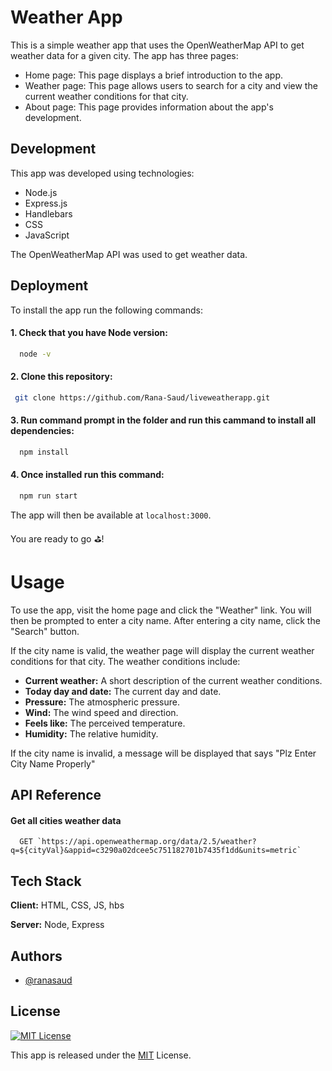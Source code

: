 
# Weather App

This is a simple weather app that uses the OpenWeatherMap API to get weather data for a given city. 
The app has three pages:

- Home page: This page displays a brief introduction to the app.
- Weather page: This page allows users to search for a city and view the current weather conditions for that city.
- About page: This page provides information about the app's development.
## Development
This app was developed using technologies:
- Node.js 
- Express.js
- Handlebars 
- CSS 
- JavaScript 

The OpenWeatherMap API was used to get weather data.


## Deployment

To install the app run the following commands:

#### 1. Check that you have Node version:

```bash
  node -v
```

#### 2. Clone this repository:

```bash
 git clone https://github.com/Rana-Saud/liveweatherapp.git
```

#### 3. Run command prompt in the folder and run this cammand to install all dependencies:

```bash
  npm install
```
#### 4. Once installed run this command:

```bash
  npm run start
```


The app will then be available at `localhost:3000`.

You are ready to go ⛳!

# Usage

To use the app, visit the home page and click the "Weather" link. You will then be prompted to enter a city name. After entering a city name, click the "Search" button.

If the city name is valid, the weather page will display the current weather conditions for that city. The weather conditions include:

- **Current weather:** A short description of the current weather conditions.
- **Today day and date:** The current day and date.
- **Pressure:** The atmospheric pressure.
- **Wind:** The wind speed and direction.
- **Feels like:** The perceived temperature.
- **Humidity:** The relative humidity.

If the city name is invalid, a message will be displayed that says "Plz Enter City Name Properly"

## API Reference

#### Get all cities weather data

```http
  GET `https://api.openweathermap.org/data/2.5/weather?q=${cityVal}&appid=c3290a02dcee5c751182701b7435f1dd&units=metric`
```


## Tech Stack

**Client:** HTML, CSS, JS, hbs

**Server:** Node, Express


## Authors

- [@ranasaud](https://www.github.com/Rana-Saud)


## License

[![MIT License](https://img.shields.io/badge/License-MIT-green.svg)](https://choosealicense.com/licenses/mit/)

This app is released under the [MIT](https://choosealicense.com/licenses/mit/) License.

